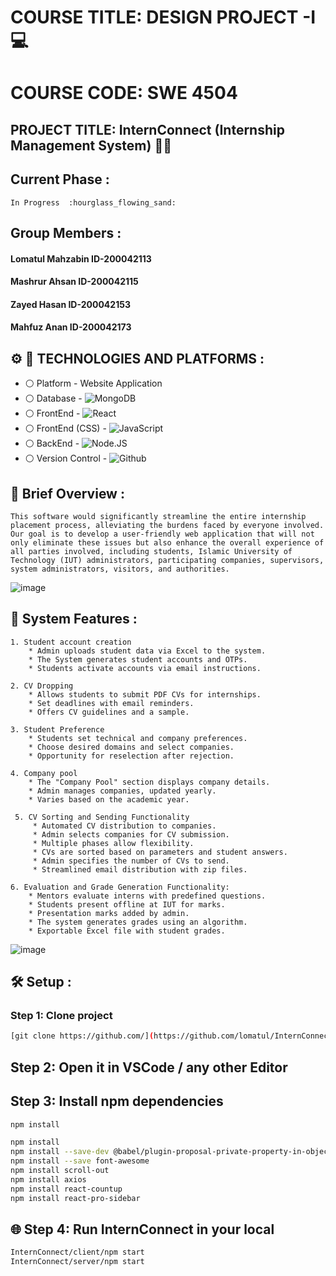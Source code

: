 # COURSE TITLE: DESIGN PROJECT -I :computer:
# COURSE CODE: SWE 4504
## PROJECT TITLE: InternConnect  (Internship Management System)  :student:





## Current Phase :
```
In Progress  :hourglass_flowing_sand:
```

## Group Members :
 #### Lomatul Mahzabin ID-200042113
 #### Mashrur Ahsan ID-200042115
 #### Zayed Hasan ID-200042153
 #### Mahfuz Anan ID-200042173

 

## :gear: :wrench: TECHNOLOGIES AND PLATFORMS :
* :white_circle:  Platform   - Website Application
* :white_circle:  Database   - ![MongoDB](https://img.shields.io/badge/MongoDB-4EA94B?style=for-the-badge&logo=mongodb&logoColor=white)
* :white_circle:  FrontEnd - ![React](https://img.shields.io/badge/React-20232A?style=for-the-badge&logo=react&logoColor=61DAFB)
* :white_circle:  FrontEnd (CSS) - ![JavaScript](https://img.shields.io/badge/JavaScript-F7DF1E?style=for-the-badge&logo=javascript&logoColor=black)
* :white_circle:  BackEnd  - ![Node.JS](https://img.shields.io/badge/Node.js-43853D?style=for-the-badge&logo=node.js&logoColor=white)
* :white_circle:  Version Control - ![Github](https://img.shields.io/badge/GitHub-108000?style=for-the-badge&logo=github&logoColor=white)




##  :briefcase: Brief Overview : 
```
This software would significantly streamline the entire internship placement process, alleviating the burdens faced by everyone involved. Our goal is to develop a user-friendly web application that will not only eliminate these issues but also enhance the overall experience of all parties involved, including students, Islamic University of Technology (IUT) administrators, participating companies, supervisors, system administrators, visitors, and authorities.
 ```


![image](https://github.com/lomatul/InternConnect/assets/90206489/4ae0036d-7d02-46fc-8a87-f790129dde7e)


 ##  :high_brightness:  System Features : 
 ```
 1. Student account creation
     * Admin uploads student data via Excel to the system.
     * The System generates student accounts and OTPs.
     * Students activate accounts via email instructions.
 
 ```
 
 ```
 2. CV Dropping
     * Allows students to submit PDF CVs for internships.
     * Set deadlines with email reminders.
     * Offers CV guidelines and a sample.
 ```
 
 
 ```
 3. Student Preference
     * Students set technical and company preferences.
     * Choose desired domains and select companies.
     * Opportunity for reselection after rejection.
 ```
 
 
 ```
 4. Company pool
     * The "Company Pool" section displays company details.
     * Admin manages companies, updated yearly.
     * Varies based on the academic year.
 ```
```
 5. CV Sorting and Sending Functionality
     * Automated CV distribution to companies.
     * Admin selects companies for CV submission.
     * Multiple phases allow flexibility.
     * CVs are sorted based on parameters and student answers.
     * Admin specifies the number of CVs to send.
     * Streamlined email distribution with zip files.
 ```

 ```
6. Evaluation and Grade Generation Functionality:
     * Mentors evaluate interns with predefined questions.
     * Students present offline at IUT for marks.
     * Presentation marks added by admin.
     * The system generates grades using an algorithm.
     * Exportable Excel file with student grades.
 ```

![image](https://github.com/lomatul/InternConnect/assets/90206489/6757142d-dd44-424c-bb36-9f45ee4dec6a)




## :hammer_and_wrench: Setup :

### Step 1: Clone project

```sh
[git clone https://github.com/](https://github.com/lomatul/InternConnect.git)
```

## Step 2: Open it in VSCode / any other Editor


## Step 3: Install npm dependencies

```sh
npm install
```
```sh
npm install
npm install --save-dev @babel/plugin-proposal-private-property-in-object
npm install --save font-awesome
npm install scroll-out
npm install axios
npm install react-countup
npm install react-pro-sidebar

```

## :globe_with_meridians: Step 4: Run InternConnect in your local 
```sh
InternConnect/client/npm start
InternConnect/server/npm start
```



